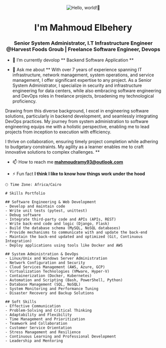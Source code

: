 <p align="center"><img alt="Hello, world!👋" src="https://readme-typing-svg.demolab.com?center=true&vCenter=true&font=Fira+Code&pause=1000&lines=Hello,+world!+👋" /></p>
<h1 align="center">I'm Mahmoud Elbehery</h1>
<h3 align="center"> Senior System Administrator, I.T Infrastructure Engineer @Harvest Foods Groub |  Freelance Software Engineer, Devops </h3>

- 🌱 I’m currently devolop  ** Backend Software Application **

- 💬 Ask me about ** With over 7 years of experience spanning IT infrastructure, network management, system operations, and service management, I offer significant expertise to any project. As a Senior System Administrator, I specialize in security and infrastructure engineering for data centers, while also embracing software engineering and DevOps roles in freelance projects, broadening my technological proficiency.

Drawing from this diverse background, I excel in engineering software solutions, particularly in backend development, and seamlessly integrating DevOps practices. My journey from system administration to software engineering equips me with a holistic perspective, enabling me to lead projects from inception to execution with efficiency.

I thrive on collaboration, ensuring timely project completion while adhering to budgetary constraints. My agility as a learner enables me to craft innovative solutions to complex challenges.
**

- 📫 How to reach me **mahmoudramy93@outlook.com**

- ⚡ Fun fact **I think I like to know how things work under the hood**



```text
🕑︎ Time Zone: Africa/Cairo

# Skills Portfolio

## Software Engineering & Web Development
- Develop and maintain code
- Write unit tests (pytest, unittest)
- Debug software
- Integrate third-party code and APIs (APIs, REST)
- Write back-end code and logic (Django, Flask)
- Build the database schema (MySQL, NoSQL databases)
- Provide mechanisms to communicate with and update the back-end
- Maintain the back-end updated and optimized (Git, Continuous Integration)
- Deploy applications using tools like Docker and AWS

## System Administration & DevOps
- Linux/Unix and Windows Server Administration
- Network Configuration and Security
- Cloud Services Management (AWS, Azure, GCP)
- Virtualization Technologies (VMware, Hyper-V)
- Containerization (Docker, Kubernetes)
- Automation and Scripting (Bash, PowerShell, Python)
- Database Management (SQL, NoSQL)
- System Monitoring and Performance Tuning
- Disaster Recovery and Backup Solutions

## Soft Skills
- Effective Communication
- Problem-Solving and Critical Thinking
- Adaptability and Flexibility
- Time Management and Prioritization
- Teamwork and Collaboration
- Customer Service Orientation
- Stress Management and Resilience
- Continuous Learning and Professional Development
- Leadership and Mentoring         
